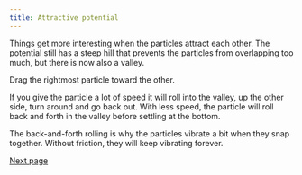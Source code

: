 ```yaml
---
title: Attractive potential
---
```


<script src="potential.js"></script>

<div id="chapter">

<div class="page">
<div class="stepLog twoColumn">
<script>
    var lennardJonesPotentialSim = createSimulation({
        pixelWidth: 400,
        pixelHeight: 80,
        initialize: function(simulation) {
            var p = simulation.parameters;
            p.friction = 0.2;
            p.simulationTimePerSecond = 1;
            p.boxHeight = 2;

            updateBounds(simulation);

            for (var i = 0; i < 2; i++) {
                addParticle(simulation, simulation.particleGenerator());
            }

            var d = simulation.boxBounds.width/2 - 1;
            v2.set(simulation.particles[0].position, -d, 0);
            simulation.particles[0].mass = Infinity;
            v2.set(simulation.particles[1].position, d, 0);

            var interaction = new LennardJonesInteraction();
            interaction.strength = 2;
            setInteraction(simulation, 0, 0, interaction);
        }
    });
</script>


Things get more interesting when the particles attract each other. The potential still has a steep hill that prevents the particles from overlapping too much, but there is now also a valley.

Drag the rightmost particle toward the other.

<script>
    cue(function () {
        var sim = lennardJonesPotentialSim;
        var distance = v2.distance(sim.particles[0].position, sim.particles[1].position);
        return (distance < 2);
    });
    endStep();
</script>

If you give the particle a lot of speed it will roll into the valley, up the other side, turn around and go back out. With less speed, the particle will roll back and forth in the valley before settling at the bottom.

The back-and-forth rolling is why the particles vibrate a bit when they snap together. Without friction, they will keep vibrating forever.

<script>
    createSliderHere({
        object: lennardJonesPotentialSim.parameters,
        name: "friction",
        min: 0, max: lennardJonesPotentialSim.parameters.friction,
        minLabel: "No friction", maxLabel: "Some",
    });
</script>

[Next page](solid_liquid_gas)
</div>


<div class="twoColumn">
<script>
    insertHere(lennardJonesPotentialSim.div);
    var lennardJonesGraph = createPotentialPlotHere(lennardJonesEnergy, lennardJonesPotentialSim);
    setGraphLimits(lennardJonesGraph, { yMax: 2 });
</script>
</div>
</div>

</div>